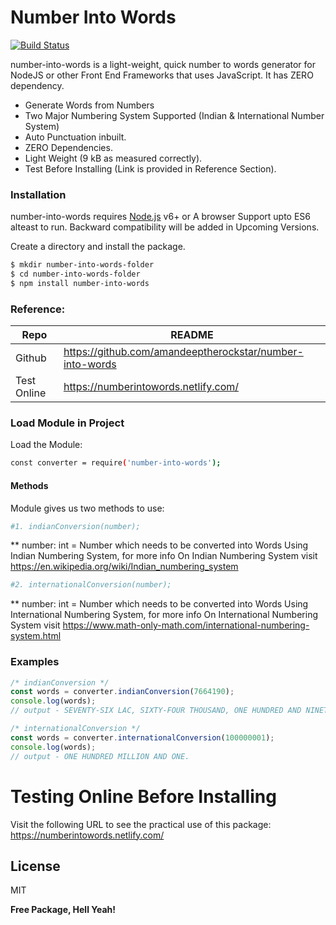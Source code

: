 # Number Into Words


[![Build Status](https://travis-ci.org/joemccann/dillinger.svg?branch=master)](https://travis-ci.org/joemccann/dillinger)

number-into-words is a light-weight, quick number to words generator for NodeJS or other Front End Frameworks that uses JavaScript. It has ZERO dependency.

  - Generate Words from Numbers
  - Two Major Numbering System Supported (Indian & International Number System)
  - Auto Punctuation inbuilt.
  - ZERO Dependencies.
  - Light Weight (9 kB as measured correctly).
  - Test Before Installing (Link is provided in Reference Section).

### Installation

number-into-words requires [Node.js](https://nodejs.org/) v6+ or A browser Support upto ES6 alteast to run. Backward compatibility will be added in Upcoming Versions.

Create a directory and install the package.

```sh
$ mkdir number-into-words-folder
$ cd number-into-words-folder
$ npm install number-into-words
```

### Reference:
| Repo | README |
| ------ | ------ |
| Github | https://github.com/amandeeptherockstar/number-into-words |
| Test Online | https://numberintowords.netlify.com/ |


### Load Module in Project

Load the Module:
```sh
const converter = require('number-into-words');
```
#### Methods
Module gives us two methods to use:
```sh
#1. indianConversion(number);
```
** number: int = Number which needs to be converted into Words Using Indian Numbering System, for more info On Indian Numbering System visit https://en.wikipedia.org/wiki/Indian_numbering_system

```sh
#2. internationalConversion(number);
```
** number: int = Number which needs to be converted into Words Using International Numbering System, for more info On International Numbering System visit https://www.math-only-math.com/international-numbering-system.html

### Examples
```javascript
/* indianConversion */
const words = converter.indianConversion(7664190);
console.log(words);
// output - SEVENTY-SIX LAC, SIXTY-FOUR THOUSAND, ONE HUNDRED AND NINETY.

/* internationalConversion */
const words = converter.internationalConversion(100000001);
console.log(words);
// output - ONE HUNDRED MILLION AND ONE.
```
# Testing Online Before Installing
Visit the following URL to see the practical use of this package: 
https://numberintowords.netlify.com/

License
----
MIT

**Free Package, Hell Yeah!**

